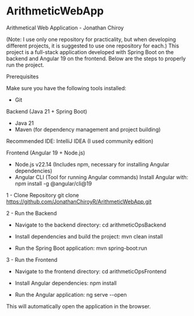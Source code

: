 # ArithmeticWebApp
Arithmetical Web Application - Jonathan Chiroy

(Note: I use only one repository for practicality, but when developing different projects, it is suggested to use one repository for each.)
This project is a full-stack application developed with Spring Boot on the backend and Angular 19 on the frontend. Below are the steps to properly run the project.

Prerequisites

Make sure you have the following tools installed:

- Git

Backend (Java 21 + Spring Boot)
- Java 21
- Maven (for dependency management and project building)

Recommended IDE: IntelliJ IDEA (I used community edition)

Frontend (Angular 19 + Node.js)
- Node.js v22.14 (Includes npm, necessary for installing Angular dependencies)
- Angular CLI (Tool for running Angular commands)
Install Angular with:
npm install -g @angular/cli@19

1 - Clone Repository
git clone https://github.com/JonathanChiroyR/ArithmeticWebApp.git

2 - Run the Backend
- Navigate to the backend directory:
cd arithmeticOpsBackend

- Install dependencies and build the project:
mvn clean install

- Run the Spring Boot application:
mvn spring-boot:run

3 - Run the Frontend

- Navigate to the frontend directory:
cd arithmeticOpsFrontend

- Install Angular dependencies:
npm install

- Run the Angular application:
ng serve --open

This will automatically open the application in the browser.
